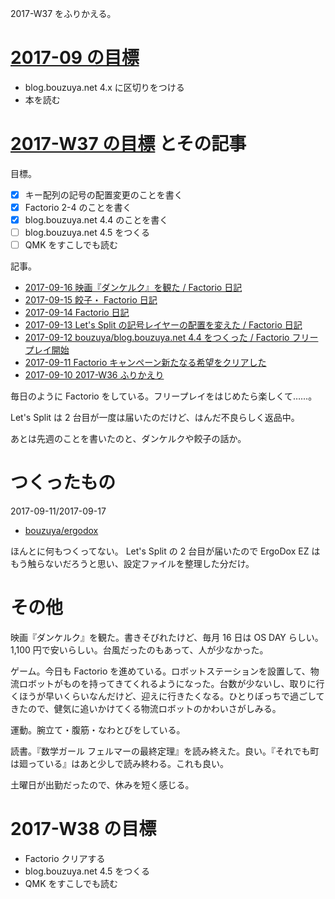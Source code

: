 2017-W37 をふりかえる。

# [2017-09 の目標][2017-08-31]

- blog.bouzuya.net 4.x に区切りをつける
- 本を読む

# [2017-W37 の目標][2017-09-10] とその記事

目標。

- [x] キー配列の記号の配置変更のことを書く
- [x] Factorio 2-4 のことを書く
- [x] blog.bouzuya.net 4.4 のことを書く
- [ ] blog.bouzuya.net 4.5 をつくる
- [ ] QMK をすこしでも読む

記事。

- [2017-09-16 映画『ダンケルク』を観た / Factorio 日記][2017-09-16]
- [2017-09-15 餃子・ Factorio 日記][2017-09-15]
- [2017-09-14 Factorio 日記][2017-09-14]
- [2017-09-13 Let's Split の記号レイヤーの配置を変えた / Factorio 日記][2017-09-13]
- [2017-09-12 bouzuya/blog.bouzuya.net 4.4 をつくった / Factorio フリープレイ開始][2017-09-12]
- [2017-09-11 Factorio キャンペーン新たなる希望をクリアした][2017-09-11]
- [2017-09-10 2017-W36 ふりかえり][2017-09-10]

毎日のように Factorio をしている。フリープレイをはじめたら楽しくて……。

Let's Split は 2 台目が一度は届いたのだけど、はんだ不良らしく返品中。

あとは先週のことを書いたのと、ダンケルクや餃子の話か。

# つくったもの

2017-09-11/2017-09-17

- [bouzuya/ergodox][]

ほんとに何もつくってない。 Let's Split の 2 台目が届いたので ErgoDox EZ はもう触らないだろうと思い、設定ファイルを整理した分だけ。

# その他

映画『ダンケルク』を観た。書きそびれたけど、毎月 16 日は OS DAY らしい。 1,100 円で安いらしい。台風だったのもあって、人が少なかった。

ゲーム。今日も Factorio を進めている。ロボットステーションを設置して、物流ロボットがものを持ってきてくれるようになった。台数が少ないし、取りに行くほうが早いくらいなんだけど、迎えに行きたくなる。ひとりぼっちで過ごしてきたので、健気に追いかけてくる物流ロボットのかわいさがしみる。

運動。腕立て・腹筋・なわとびをしている。

読書。『数学ガール フェルマーの最終定理』を読み終えた。良い。『それでも町は廻っている』はあと少しで読み終わる。これも良い。

土曜日が出勤だったので、休みを短く感じる。

# 2017-W38 の目標

- Factorio クリアする
- blog.bouzuya.net 4.5 をつくる
- QMK をすこしでも読む

[2017-08-31]: https://blog.bouzuya.net/2017/08/31/
[2017-09-10]: https://blog.bouzuya.net/2017/09/10/
[2017-09-11]: https://blog.bouzuya.net/2017/09/11/
[2017-09-12]: https://blog.bouzuya.net/2017/09/12/
[2017-09-13]: https://blog.bouzuya.net/2017/09/13/
[2017-09-14]: https://blog.bouzuya.net/2017/09/14/
[2017-09-15]: https://blog.bouzuya.net/2017/09/15/
[2017-09-16]: https://blog.bouzuya.net/2017/09/16/
[bouzuya/ergodox]: https://github.com/bouzuya/ergodox
